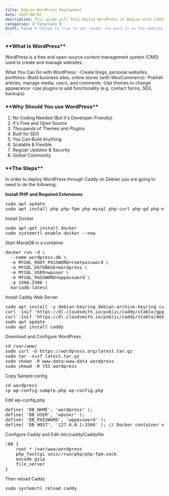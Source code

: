 ```yaml
---
title: Debian WordPress Deployment
date: 2025-08-02
description: This guide will help deploy WordPress on Debian with Caddy
categories: ['Tutorials']
draft: false # Change to true to not render the post in on the website
---
```


<h3>**What Is WordPress**</h3>

WordPress is a free and open-source content management system (CMS) used to create and manage websites.

What You Can Do with WordPress:
  -Create blogs, personal websites, portfolios
  -Build business sites, online stores (with WooCommerce)
  -Publish articles, manage media, users, and comments
  -Use themes to change appearance
  -Use plugins to add functionality (e.g. contact forms, SEO, backups)

<h3>**Why Should You use WordPress**</h3>

1. No Coding Needed (But It's Developer-Friendly)
2. It's Free and Open Source
3. Thousands of Themes and Plugins
4. Built for SEO
5. You Can Build Anything
6. Scalable & Flexible
7. Regular Updates & Security
8. Global Community

<h3>**The Steps**</h3>

In order to deploy WordPress through Caddy on Debian you are going to need to do the following:

**Install PHP and Required Extensions**
<pre>sudo apt update
sudo apt install php php-fpm php-mysql php-curl php-gd php-mbstring php-xml php-xmlrpc php-soap php-intl php-zip unzip curl -y
</pre>

Install Docker 
<pre>sudo apt-get install docker
sudo systemctl enable docker --now
</pre>

Start MariaDB in a container
<pre>
docker run -d \
  --name wordpress-db \
  -e MYSQL_ROOT_PASSWORD=rootpassword \
  -e MYSQL_DATABASE=wordpress \
  -e MYSQL_USER=wpuser \
  -e MYSQL_PASSWORD=wppassword \
  -p 3306:3306 \
  mariadb:latest
</pre>

Install Caddy Web Server
<pre>
sudo apt install -y debian-keyring debian-archive-keyring curl
curl -1sLf 'https://dl.cloudsmith.io/public/caddy/stable/gpg.key' | sudo gpg --dearmor -o /usr/share/keyrings/caddy-stable-archive-keyring.gpg
curl -1sLf 'https://dl.cloudsmith.io/public/caddy/stable/debian.deb.txt' | sudo tee /etc/apt/sources.list.d/caddy-stable.list
sudo apt update
sudo apt install caddy
</pre>

Download and Configure WordPress
<pre>
cd /var/www/
sudo curl -O https://wordpress.org/latest.tar.gz
sudo tar -xvzf latest.tar.gz
sudo chown -R www-data:www-data wordpress
sudo chmod -R 755 wordpress
</pre>

Copy Sample config
<pre>cd wordpress
cp wp-config-sample.php wp-config.php
</pre>

Edit wp-config.php
<pre>
define( 'DB_NAME', 'wordpress' );
define( 'DB_USER', 'wpuser' );
define( 'DB_PASSWORD', 'wppassword' );
define( 'DB_HOST', '127.0.0.1:3306' ); // Docker container exposes this
</pre>

Configure Caddy and Edit /etc/caddy/Caddyfile
<pre>
:80 {
    root * /var/www/wordpress
    php_fastcgi unix//run/php/php-fpm.sock
    encode gzip
    file_server
}
</pre>

Then reload Caddy

<pre>sudo systemctl reload caddy</pre>
